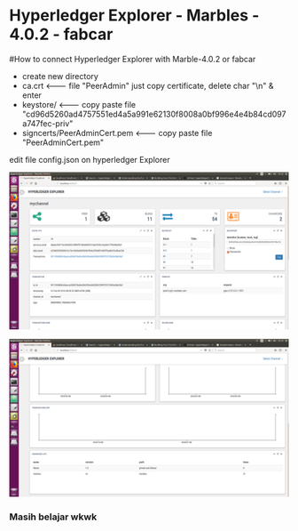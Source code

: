 # Hyperledger Explorer - Marbles - 4.0.2 - fabcar

#How to connect Hyperledger Explorer with Marble-4.0.2 or fabcar

- create new directory
- ca.crt 				<--- file "PeerAdmin" just copy certificate, delete char "\n" & enter
- keystore/<file private key>		<--- copy paste file "cd96d5260ad4757551ed4a5a991e62130f8008a0bf996e4e4b84cd097a747fec-priv"
- signcerts/PeerAdminCert.pem 	<--- copy paste file "PeerAdminCert.pem"

edit file config.json on hyperledger Explorer

![sc](https://github.com/chandrairawan/Explorer_Marble-4.0.2_fabcar/blob/master/2018-02-09%2009-38-38%20Explorer%20Marble%20fabcar.png)

![sc](https://github.com/chandrairawan/Explorer_Marble-4.0.2_fabcar/blob/master/2018-02-09%2009-39-11%20explorer%20marble%20fabcar.png)


### Masih belajar wkwk
